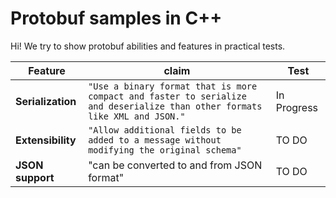 # Protobuf samples in C++

Hi! We try to show protobuf abilities and features in practical tests.


|Feature                |claim                          |Test                         |
|----------------|-------------------------------|-----------------------------|
|**Serialization**|`"Use a binary format that is more compact and faster to serialize and deserialize than other formats like XML and JSON."`            | In Progress            |
|**Extensibility**          |`"Allow additional fields to be added to a message without modifying the original schema"`            |TO DO            |
|**JSON support**          |"can be converted to and from JSON format"|TO DO|
